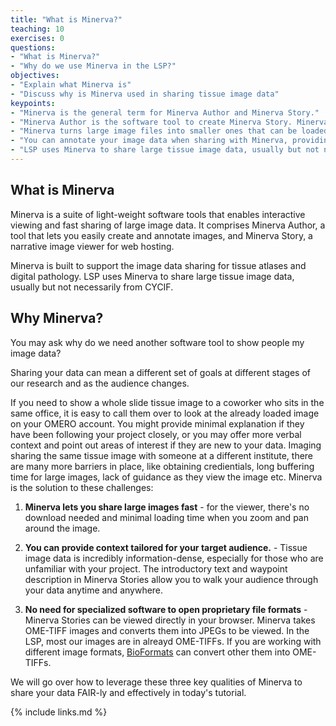```yaml
---
title: "What is Minerva?"
teaching: 10
exercises: 0
questions:
- "What is Minerva?"
- "Why do we use Minerva in the LSP?"
objectives:
- "Explain what Minerva is"
- "Discuss why is Minerva used in sharing tissue image data"
keypoints:
- "Minerva is the general term for Minerva Author and Minerva Story."
- "Minerva Author is the software tool to create Minerva Story. Minerva Story is a narrative image viewer for web hosting."
- "Minerva turns large image files into smaller ones that can be loaded as needed, allowing interactive and fast viewing in a browser."
- "You can annotate your image data when sharing with Minerva, providing important context to help the audience understand the data"
- "LSP uses Minerva to share large tissue image data, usually but not necessarily from CYCIF."
---
```


## What is Minerva

Minerva is a suite of light-weight software tools that enables interactive viewing and fast sharing
of large image data. It comprises Minerva Author, a tool that lets you easily create and annotate
images, and Minerva Story, a narrative image viewer for web hosting.

Minerva is built to support the image data sharing for tissue atlases and digital pathology. LSP uses Minerva to share large tissue image data, usually but not necessarily from CYCIF.

## Why Minerva?

You may ask why do we need another software tool to show people my image data?

Sharing your data can mean a different set of goals at different stages of our research and as the
audience changes.

If you need to show a whole slide tissue image to a coworker who sits in the same office, it is easy
to call them over to look at the already loaded image on your OMERO account. You might provide
minimal explanation if they have been following your project closely, or you may offer more verbal
context and point out areas of interest if they are new to your data. Imaging sharing the same
tissue image with someone at a different institute, there are many more barriers in place, like
obtaining credientials, long buffering time for large images, lack of guidance as they view the
image etc. Minerva is the solution to these challenges:

1. **Minerva lets you share large images fast** - for the viewer, there's no download needed and
   minimal loading time when you zoom and pan around the image.

2. **You can provide context tailored for your target audience.** - Tissue image data is incredibly
   information-dense, especially for those who are unfamiliar with your project. The
   introductory text and waypoint description in Minerva Stories allow you to walk your audience
   through your data anytime and anywhere.
   
3. **No need for specialized software to open proprietary file formats** - Minerva Stories can be viewed directly in your browser. 
   Minerva takes OME-TIFF images and converts them into JPEGs to be viewed. In the LSP, most our images are in alreayd OME-TIFFs. If you are working with different image formats, [BioFormats](https://www.openmicroscopy.org/bio-formats/) can convert other them into OME-TIFFs.

We will go over how to leverage these three key qualities of Minerva to share your data FAIR-ly and
effectively in today's tutorial.

{% include links.md %}
